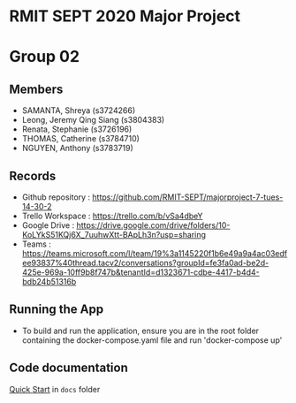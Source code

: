 # RMIT SEPT 2020 Major Project

# Group 02

## Members
* SAMANTA, Shreya (s3724266)
* Leong, Jeremy Qing Siang  (s3804383)
* Renata, Stephanie (s3726196)
* THOMAS, Catherine (s3784710)
* NGUYEN, Anthony (s3783719)

## Records

* Github repository : https://github.com/RMIT-SEPT/majorproject-7-tues-14-30-2
* Trello Workspace : https://trello.com/b/vSa4dbeY
* Google Drive : https://drive.google.com/drive/folders/10-KoLYkS51KQj6X_7uuhwXtt-BApLh3n?usp=sharing
* Teams : https://teams.microsoft.com/l/team/19%3a1145220f1b6e49a9a4ac03edfee93837%40thread.tacv2/conversations?groupId=fe3fa0ad-be2d-425e-969a-10ff9b8f747b&tenantId=d1323671-cdbe-4417-b4d4-bdb24b51316b

## Running the App
* To build and run the application, ensure you are in the root folder containing the docker-compose.yaml file and run 'docker-compose up'

## Code documentation

[Quick Start](/docs/README.md) in `docs` folder
